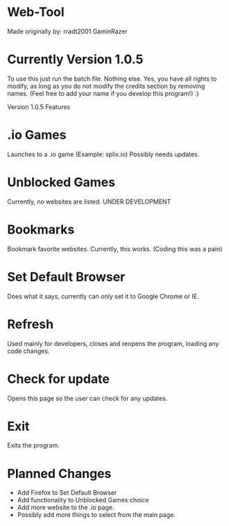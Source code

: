 # Web-Tool
Made originally by:
rradt2001
GaminRazer

# Currently Version 1.0.5
To use this just run the batch file. Nothing else. 
Yes, you have all rights to modify, as long as you do not modify the credits
section by removing names. (Feel free to add your name if you develop this
program!) :)

Version 1.0.5
Features

# .io Games
Launches to a .io game (Example: splix.io)
Possibly needs updates.

# Unblocked Games
Currently, no websites are listed.
UNDER DEVELOPMENT

# Bookmarks
Bookmark favorite websites.
Currently, this works. (Coding this was a pain)

# Set Default Browser
Does what it says, currently can only set it to Google Chrome or IE.

# Refresh
Used mainly for developers, closes and reopens the program, loading any code changes.

# Check for update
Opens this page so the user can check for any updates.

# Exit
Exits the program.

# Planned Changes
- Add Firefox to Set Default Browser
- Add functionality to Unblocked Games choice
- Add more website to the .io page.
- Possibly add more things to select from the main page.
